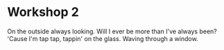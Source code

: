 # Workshop 2
On the outside always looking. Will I
ever be more than I've always been?
'Cause I'm tap tap, tappin' on the glass.
Waving through a window.
